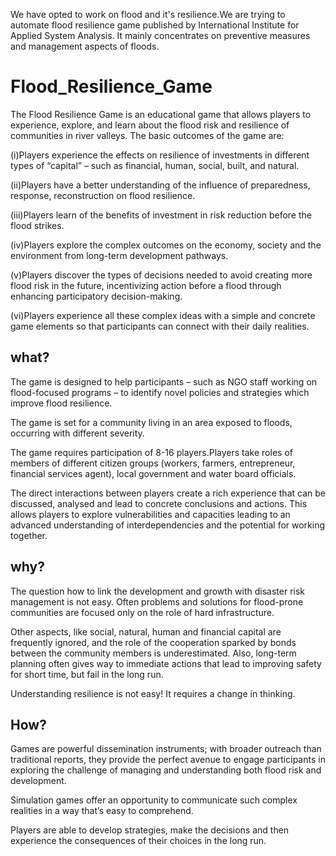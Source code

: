 We have opted to work on flood and it's resilience.We are trying to automate flood resilience game published by International Institute for Applied System Analysis.
It mainly concentrates on preventive measures and management aspects of floods.
# Flood_Resilience_Game
The Flood Resilience Game is an educational game that allows players to experience, explore, and learn about the flood risk and resilience of communities in river valleys.
The basic outcomes of the game are:

(i)Players experience the effects on resilience of investments in different types of “capital” – such as financial, human, social,          built, and natural.

(ii)Players have a better understanding of the influence of preparedness, response, reconstruction on flood resilience.

(iii)Players learn of the benefits of investment in risk reduction before the flood strikes.

(iv)Players explore the complex outcomes on the economy, society and the environment from long-term development pathways.

(v)Players discover the types of decisions needed to avoid creating more flood risk in the future, incentivizing action before a flood      through enhancing participatory decision-making.

(vi)Players experience all these complex ideas with a simple and concrete game elements so that participants can connect with their         daily realities.

## what?
The game is designed to help participants – such as NGO staff working on flood-focused programs – to identify novel policies and strategies which improve flood resilience.

The game is set for a community living in an area exposed to floods, occurring with different severity. 

The game requires participation of 8-16 players.Players take roles of members of different citizen groups (workers, farmers, entrepreneur, financial services agent), local government and water board officials.

The direct interactions between players create a rich experience that can be discussed, analysed and lead to concrete conclusions and actions. This allows players to explore vulnerabilities and capacities leading to an advanced understanding of interdependencies and the potential for working together.
## why?
The question how to link the development and growth with disaster risk management is not easy. Often problems and solutions for flood-prone communities are focused only on the role of hard infrastructure.

Other aspects, like social, natural, human and financial capital are frequently ignored, and the role of the cooperation sparked by bonds between the community members is underestimated. Also, long-term planning often gives way to immediate actions that lead to improving safety for short time, but fail in the long run.

Understanding resilience is not easy! It requires a change in thinking.
## How?
Games are powerful dissemination instruments; with broader outreach than traditional reports, they provide the perfect avenue to engage participants in exploring the challenge of managing and understanding both flood risk and development.

Simulation games offer an opportunity to communicate such complex realities in a way that’s easy to comprehend.

Players are able to develop strategies, make the decisions and then experience the consequences of their choices in the long run.
